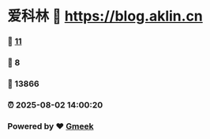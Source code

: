 # 爱科林 :link: https://blog.aklin.cn 
### :page_facing_up: [11](https://blog.aklin.cn/tag.html) 
### :speech_balloon: 8 
### :hibiscus: 13866 
### :alarm_clock: 2025-08-02 14:00:20 
### Powered by :heart: [Gmeek](https://github.com/Meekdai/Gmeek)
